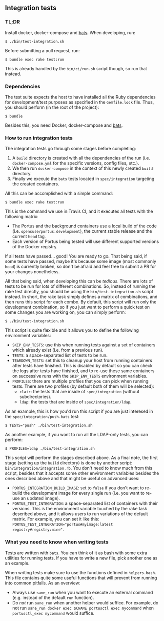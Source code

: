 ## Integration tests

### TL;DR

Install docker, docker-compose and
[bats](https://github.com/sstephenson/bats). When developing, run:

    $ ./bin/test-integration.sh

Before submitting a pull request, run:

    $ bundle exec rake test:run

This is already handled by the `bin/ci/run.sh` script though, so run that
instead.

### Dependencies

The test suite expects the host to have installed all the Ruby dependencies for
development/test purposes as specified in the `Gemfile.lock` file. Thus, you
should perform (in the root of the project):

```
$ bundle
```

Besides this, you need Docker, docker-compose and
[bats](https://github.com/sstephenson/bats).

### How to run integration tests

The integration tests go through some stages before completing:

1. A `build` directory is created with all the dependencies of the run
   (i.e. `docker-compose.yml` for the specific versions, config files, etc.).
2. We then run `docker-compose` in the context of this newly created `build`
   directory.
3. Finally we execute the `bats` tests located in `spec/integration` targeting
   the created containers.

All this can be accomplished with a simple command:

    $ bundle exec rake test:run

This is the command we use in Travis CI, and it executes all tests with the
following matrix:

- The Portus and the background containers use a local build of the code
  (i.e. `opensuse/portus:development`), the current stable release and the
  current `head` tag.
- Each version of Portus being tested will use different supported versions of
  the Docker registry.

If all tests have passed... good! You are ready to go. That being said, if some
tests have passed, maybe it's because some image (most commonly `head`) is
currently broken, so don't be afraid and feel free to submit a PR for your
changes nonetheless.

All that being said, when developing this can be *tedious*. There are lots of
tests to be run for lots of different combinations. So, instead of running the
rake test directly, you should be using the `bin/test-integration.sh` script
instead. In short, the rake task simply defines a matrix of combinations, and
then runs this script for each combo. By default, this script will run only the
development combination, so if you just want to perform a quick test on some
changes you are working on, you can simply perform:

    $ ./bin/test-integration.sh

This script is quite flexible and it allows you to define the following
environment variables:

- `SKIP_ENV_TESTS`: use this when running tests against a set of containers
  which already exist (i.e. from a previous run).
- `TESTS`: a space-separated list of tests to be run.
- `TEARDOWN_TESTS`: set this to cleanup your host from running containers after
  tests have finished. This is disabled by default so you can check the logs
  after tests have finished, and to re-use these same containers on successive
  runs with the `SKIP_ENV_TESTS` environment variables.
- `PROFILES`: there are multiple profiles that you can pick when running
  tests. There are two profiles (by default both of them will be selected):
  - `clair`: the tests that are inside of `spec/integration` (without
    subdirectories).
  - `ldap`: the tests that are inside of `spec/integration/ldap`.

As an example, this is how you'd run this script if you are just interesed in
the `spec/integration/push.bats` test:

    $ TESTS="push" ./bin/test-integration.sh

As another example, if you want to run all the LDAP-only tests, you can perform:

    $ PROFILES=ldap ./bin/test-integration.sh

This script will perform the stages described above. As a final note, the first
stage (setting up the `build` directory) is done by another script:
`bin/integration/integration.rb`. You don't need to know much from this script,
besides that it accepts some other environment variables besides the ones
described above and that might be useful on advanced uses:

- `PORTUS_INTEGRATION_BUILD_IMAGE`: set to `false` if you don't want to re-build
  the development image for every single run (i.e. you want to re-use an updated
  image).
- `PORTUS_TEST_INTEGRATION`: a space-separated list of containers with their
  versions. This is the environment variable touched by the rake task described
  above, and it allows users to run variations of the default matrix. For
  example, you can set it like this:
  `PORTUS_TEST_INTEGRATION="portus#myimage:latest registry#registry:mine"`.

### What you need to know when writing tests

Tests are written with `bats`. You can think of it as bash with some extra
utilities for running tests. If you have to write a new file, pick another one
as an example.

When writing tests make sure to use the functions defined in
`helpers.bash`. This file contains quite some useful functions that will prevent
from running into common pitfalls. As an overview:

- Always use `sane_run` when you want to execute an external command
  (e.g. instead of the default `run` function).
- Do *not* run `sane_run` when another helper would suffice. For example, do not
  run `sane_run docker exec $CNAME portusctl exec mycommand` when
  `portusctl_exec mycommand` would suffice.
